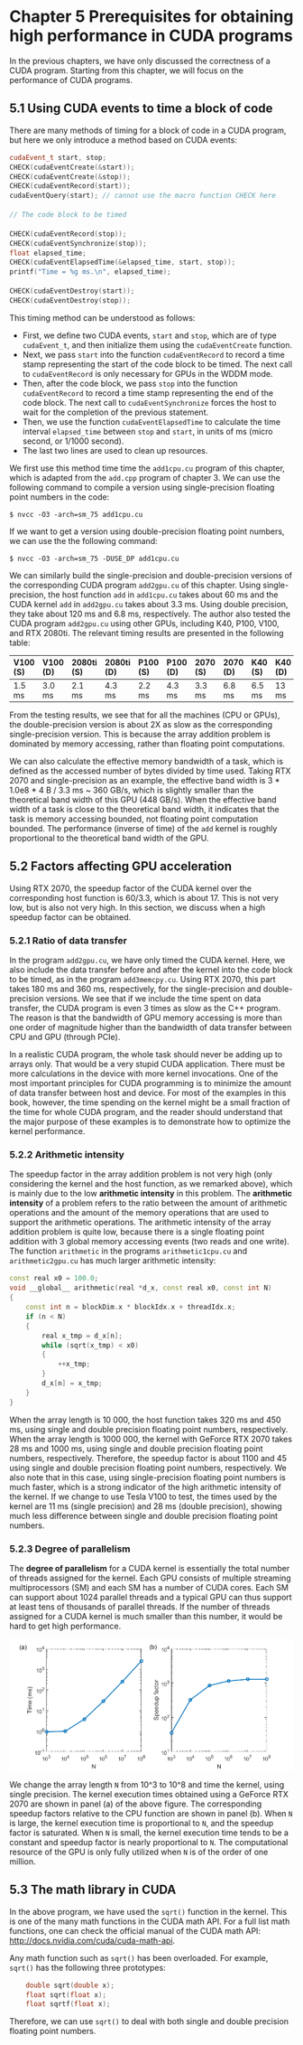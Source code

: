 # Chapter 5 Prerequisites for obtaining high performance in CUDA programs



In the previous chapters, we have only discussed the correctness of a CUDA program. Starting from this chapter, we will focus on the performance of CUDA programs. 

## 5.1 Using CUDA events to time a block of code

There are many methods of timing for a block of code in a CUDA program, but here we only introduce a method based on CUDA events:

```c++
cudaEvent_t start, stop;
CHECK(cudaEventCreate(&start));
CHECK(cudaEventCreate(&stop));
CHECK(cudaEventRecord(start));
cudaEventQuery(start); // cannot use the macro function CHECK here

// The code block to be timed

CHECK(cudaEventRecord(stop));
CHECK(cudaEventSynchronize(stop));
float elapsed_time;
CHECK(cudaEventElapsedTime(&elapsed_time, start, stop));
printf("Time = %g ms.\n", elapsed_time);

CHECK(cudaEventDestroy(start));
CHECK(cudaEventDestroy(stop));
```

This timing method can be understood as follows:

* First, we define two CUDA events, `start` and `stop`, which are of type `cudaEvent_t`, and then initialize them using the `cudaEventCreate` function.
* Next, we pass `start` into the function `cudaEventRecord` to record a time stamp representing the start of the code block to be timed. The next call to `cudaEventRecord` is only necessary for GPUs in the WDDM mode.
* Then, after the code block, we pass `stop` into the function `cudaEventRecord` to record a time stamp representing the end of the code block. The next call to `cudaEventSynchronize` forces the host to wait for the completion of the previous statement.
* Then, we use the function `cudaEventElapsedTime` to calculate the time interval `elapsed_time` between `stop` and `start`, in units of ms (micro second, or 1/1000 second).
* The last two lines are used to clean up resources. 

We first use this method time time the `add1cpu.cu` program of this chapter, which is adapted from the `add.cpp` program of chapter 3. We can use the following command to compile a version using single-precision floating point numbers in the code:

```shell
$ nvcc -O3 -arch=sm_75 add1cpu.cu
```

If we want to get a version using double-precision floating point numbers, we can use the the following command:

```shell
$ nvcc -O3 -arch=sm_75 -DUSE_DP add1cpu.cu
```

We can similarly build the single-precision and double-precision versions of the corresponding CUDA program `add2gpu.cu` of this chapter. Using single-precision, the host function `add` in `add1cpu.cu` takes about 60 ms and the CUDA kernel `add` in `add2gpu.cu` takes about 3.3 ms. Using double precision, they take about 120 ms and 6.8 ms, respectively. The author also tested the CUDA program `add2gpu.cu` using other GPUs, including K40, P100, V100, and RTX 2080ti. The relevant timing results are presented in the following table:

| V100 (S) | V100 (D) | 2080ti (S) | 2080ti (D) | P100 (S) | P100 (D) | 2070 (S) | 2070 (D) | K40 (S) | K40 (D) |
| :------- | :------- | :--------- | :--------- | :------- | :------- | :------- | :------- | :------ | :------ |
| 1.5 ms   | 3.0 ms   | 2.1 ms     | 4.3 ms     | 2.2 ms   | 4.3 ms   | 3.3 ms   | 6.8 ms   | 6.5 ms  | 13 ms   |

From the testing results, we see that for all the machines (CPU or GPUs), the double-precision version is about 2X as slow as the corresponding single-precision version. This is because the array addition problem is dominated by memory accessing, rather than floating point computations.

We can also calculate the effective memory bandwidth of a task, which is defined as the accessed number of bytes divided by time used. Taking RTX 2070 and single-precision as an example, the effective band width is 3 * 1.0e8 * 4 B / 3.3 ms ~ 360 GB/s, which is slightly smaller than the theoretical band width of this GPU (448 GB/s). When the effective band width of a task is close to the theoretical band width, it indicates that the task is memory accessing bounded, not floating point computation bounded. The performance (inverse of time) of the `add` kernel is roughly proportional to the theoretical band width of the GPU.

## 5.2 Factors affecting GPU acceleration

Using RTX 2070, the speedup factor of the CUDA kernel over the corresponding host function is 60/3.3, which is about 17. This is not very low, but is also not very high. In this section, we discuss when a high speedup factor can be obtained.

### 5.2.1 Ratio of data transfer

In the program `add2gpu.cu`, we have only timed the CUDA kernel. Here, we also include the data transfer before and after the kernel into the code block to be timed, as in the program `add3memcpy.cu`. Using RTX 2070, this part takes 180 ms and 360 ms, respectively, for the single-precision and double-precision versions. We see that if we include the time spent on data transfer, the CUDA program is even 3 times as slow as the C++ program. The reason is that the bandwidth of GPU memory accessing is more than one order of magnitude higher than the bandwidth of data transfer between CPU and GPU (through PCIe). 

In a realistic CUDA program, the whole task should never be adding up to arrays only. That would be a very stupid CUDA application. There must be more calculations in the device with more kernel invocations. One of the most important principles for CUDA programming is to minimize the amount of data transfer between host and device. For most of the examples in this book, however, the time spending on the kernel might be a small fraction of the time for whole CUDA program, and the reader should understand that the major purpose of these examples is to demonstrate how to optimize the kernel performance. 

### 5.2.2 Arithmetic intensity

The speedup factor in the array addition problem is not very high (only considering the kernel and the host function, as we remarked above), which is mainly due to the low **arithmetic intensity** in this problem. The **arithmetic intensity** of a problem refers to the ratio between the amount of arithmetic operations and the amount of the memory operations that are used to support the arithmetic operations. The arithmetic intensity of the array addition problem is quite low, because there is a single floating point addition with 3 global memory accessing events (two reads and one write). The function `arithmetic` in the programs `arithmetic1cpu.cu` and `arithmetic2gpu.cu` has much larger arithmetic intensity:

```c++
const real x0 = 100.0;
void __global__ arithmetic(real *d_x, const real x0, const int N)
{ 
    const int n = blockDim.x * blockIdx.x + threadIdx.x;
    if (n < N)
    {
        real x_tmp = d_x[n];
        while (sqrt(x_tmp) < x0)
        {
            ++x_tmp;
        }
        d_x[n] = x_tmp;
    }
}
```

When the array length is 10 000, the host function takes 320 ms and 450 ms, using single and double precision floating point numbers, respectively. When the array length is 1000 000, the kernel with GeForce RTX 2070 takes 28 ms and 1000 ms, using single and double precision floating point numbers, respectively. Therefore, the speedup factor is about 1100 and 45 using single and double precision floating point numbers, respectively. We also note that in this case, using single-precision floating point numbers is much faster, which is a strong indicator of the high arithmetic intensity of the kernel. If we change to use Tesla V100 to test, the times used by the kernel are 11 ms (single precision) and 28 ms (double precision), showing much less difference between single and double precision floating point numbers.

### 5.2.3 Degree of parallelism 

The **degree of parallelism** for a CUDA kernel is essentially the total number of threads assigned for the kernel. Each GPU consists of multiple streaming multiprocessors (SM) and each SM has a number of CUDA cores. Each SM can support about 1024 parallel threads and a typical GPU can thus support at least tens of thousands of parallel threads. If the number of threads assigned for a CUDA kernel is much smaller than this number, it would be hard to get high performance.

![parallelism](speed.png)

We change the array length `N` from 10^3 to 10^8 and time the kernel, using single precision. The kernel execution times obtained using a GeForce RTX 2070 are shown in panel (a) of the above figure. The corresponding speedup factors relative to the CPU function are shown in panel (b). When `N` is large, the kernel execution time is proportional to `N`, and the speedup factor is saturated. When `N` is small, the kernel execution time tends to be a constant and speedup factor is nearly proportional to `N`. The computational resource of the GPU is only fully utilized when `N` is of the order of one million.

## 5.3 The math library in CUDA

In the above program, we have used the `sqrt()` function in the kernel. This is one of the many math functions in the CUDA math API. For a full list math functions, one can check the official manual of the CUDA math API: http://docs.nvidia.com/cuda/cuda-math-api.

Any math function such as `sqrt()` has been overloaded. For example, `sqrt()` has the following three prototypes:

```c++
    double sqrt(double x);
    float sqrt(float x);
    float sqrtf(float x);
```


Therefore, we can use `sqrt()` to deal with both single and double precision floating point numbers.